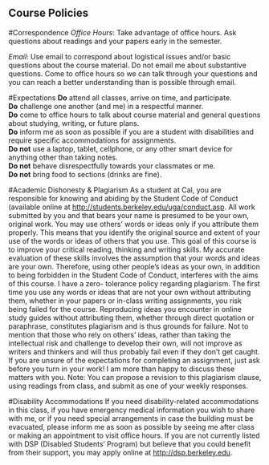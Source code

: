 ## Course Policies

#Correspondence
*Office Hours*: Take advantage of office hours. Ask questions about readings and your papers early in the semester. 

*Email*: Use email to correspond about logistical issues and/or basic questions about the course material. Do not email me about substantive questions. Come to office hours so we can talk through your questions and you can reach a better understanding than is possible through email. 


#Expectations
**Do** attend all classes, arrive on time, and participate.  
**Do** challenge one another (and me) in a respectful manner.  
**Do** come to office hours to talk about course material and general questions about studying, writing, or future plans.  
**Do** inform me as soon as possible if you are a student with disabilities and require specific accommodations for assignments.  
**Do not** use a laptop, tablet, cellphone, or any other smart device for anything other than taking notes.  
**Do not** behave disrespectfully towards your classmates or me.  
**Do not** bring food to sections (drinks are fine). 


#Academic Dishonesty & Plagiarism
As a student at Cal, you are responsible for knowing and abiding by the Student Code of Conduct (available online at http://students.berkeley.edu/uga/conduct.asp. All work submitted by you and that bears your name is presumed to be your own, original work. You may use others’ words or ideas only if you attribute them properly. This means that you identify the original source and extent of your use of the words or ideas of others that you use.
This goal of this course is to improve your critical reading, thinking and writing skills. My accurate evaluation of these skills involves the assumption that your words and ideas are your own. Therefore, using other people’s ideas as your own, in addition to being forbidden in the Student Code of Conduct, interferes with the aims of this course. I have a zero- tolerance policy regarding plagiarism. The first time you use any words or ideas that are not your own without attributing them, whether in your papers or in-class writing assignments, you risk being failed for the course. Reproducing ideas you encounter in online study guides without attributing them, whether through direct quotation or paraphrase, constitutes plagiarism and is thus grounds for failure. Not to mention that those who rely on others’ ideas, rather than taking the intellectual risk and challenge to develop their own, will not improve as writers and thinkers and will thus probably fail even if they don’t get caught. If you are unsure of the expectations for completing an assignment, just ask before you turn in your work! I am more than happy to discuss these matters with you.
Note: You can propose a revision to this plagiarism clause, using readings from class, and submit as one of your weekly responses.

#Disability Accommodations
If you need disability-related accommodations in this class, if you have emergency medical information you wish to share with me, or if you need special arrangements in case the building must be evacuated, please inform me as soon as possible by seeing me after class or making an appointment to visit office hours. If you are not currently listed with DSP (Disabled Students’ Program) but believe that you could benefit from their support, you may apply online at http://dsp.berkeley.edu.
